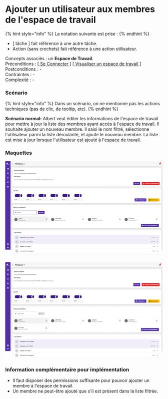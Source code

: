 # Ajouter un utilisateur aux membres de l'espace de travail

{% hint style="info" %}
La notation suivante est prise :
{% endhint %}

* \[ tâche \] fait référence à une autre tâche.
* Action \(sans crochets\) fait référence à une action utilisateur.

Concepts associés : un **Espace de Travail**.  
Préconditions : [\[ Se Connecter \]](../espace-de-travail/se-connecter.md) [\[ Visualiser un espace de travail \]](../espace-de-travail/visualiser-un-espace-de-travail.md)  
Postconditions : -  
Contraintes : -  
Complexité : -

### Scénario

{% hint style="info" %}
Dans un scénario, on ne mentionne pas les actions techniques \(pas de clic, de tooltip, etc\).
{% endhint %}

**Scénario normal:** Albert veut éditer les informations de l'espace de travail pour mettre à jour la liste des membres ayant accès à l'espace de travail. Il souhaite ajouter un nouveau membre. Il saisi le nom filtré, sélectionne l'utilisateur parmi la liste déroulante, et ajoute le nouveau membre. La liste est mise à jour lorsque l'utilisateur est ajouté à l'espace de travail.

### Maquettes

![Ajouter un nouvel utilisateur &#xE0; l&apos;espace de travail](../../.gitbook/assets/workspace-overview-add-user.png)

![Nouveau membre du groupe de l&apos;espace de travail ajout&#xE9;](../../.gitbook/assets/workspace-overview-member-add.png)

### Information complémentaire pour implémentation

* Il faut disposer des permissions suffisante pour pouvoir ajouter un membre à l'espace de travail.
* Un membre ne peut-être ajouté que s'il est présent dans la liste filtrée.

